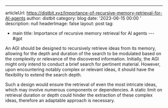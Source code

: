 ---
articleUrl: https://distbit.xyz/Importance-of-recursive-memory-retrieval-for-AI-agents
author: distbit
category: blog
date: '2023-06-15 00:00 '
description: null
headerImage: false
layout: post
tag:
- main
title: Importance of recursive memory retrieval for AI agents
---#gpt 

An AGI should be designed to recursively retrieve ideas from its memory, allowing for the depth and duration of the search to be modulated based on the complexity or relevance of the discovered information. Initially, the AGI might only intend to conduct a brief search for pertinent material. However, upon encountering notably complex or relevant ideas, it should have the flexibility to extend the search depth.

Such a design would ensure the retrieval of even the most intricate ideas, which may involve numerous components or dependencies. A static limit on retrieval duration or depth could hinder the extraction of these complex ideas, therefore an adaptable approach is necessary.